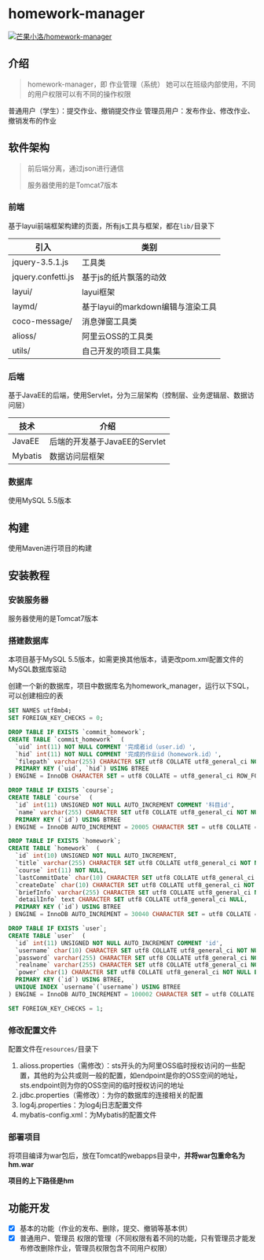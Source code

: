 # homework-manager

[![芒果小洛/homework-manager](https://gitee.com/qkmango/homework-manager/widgets/widget_card.svg?colors=ffffff,1e252b,323d47,455059,d7deea,99a0ae)](https://gitee.com/qkmango/homework-manager)





## 介绍
> homework-manager，即 作业管理（系统）
> 她可以在班级内部使用，不同的用户权限可以有不同的操作权限

普通用户（学生）：提交作业、撤销提交作业
管理员用户：发布作业、修改作业、撤销发布的作业

## 软件架构
> 前后端分离，通过json进行通信
>
> 服务器使用的是Tomcat7版本

### 前端

基于layui前端框架构建的页面，所有js工具与框架，都在`lib/`目录下

| 引入               | 类别                              |
| ------------------ | --------------------------------- |
| jquery-3.5.1.js    | 工具类                            |
| jquery.confetti.js | 基于js的纸片飘落的动效            |
| layui/             | layui框架                         |
| laymd/             | 基于layui的markdown编辑与渲染工具 |
| coco-message/      | 消息弹窗工具类                    |
| alioss/            | 阿里云OSS的工具类                 |
| utils/             | 自己开发的项目工具集              |

### 后端

基于JavaEE的后端，使用Servlet，分为三层架构（控制层、业务逻辑层、数据访问层）

| 技术    | 介绍                          |
| ------- | ----------------------------- |
| JavaEE  | 后端的开发基于JavaEE的Servlet |
| Mybatis | 数据访问层框架                |

### 数据库

使用MySQL 5.5版本



## 构建

使用Maven进行项目的构建



## 安装教程

### 安装服务器

服务器使用的是Tomcat7版本



### 搭建数据库

本项目基于MySQL 5.5版本，如需更换其他版本，请更改pom.xml配置文件的MySQL数据库驱动

创建一个新的数据库，项目中数据库名为homework_manager，运行以下SQL，可以创建相应的表

````sql
SET NAMES utf8mb4;
SET FOREIGN_KEY_CHECKS = 0;

DROP TABLE IF EXISTS `commit_homework`;
CREATE TABLE `commit_homework`  (
  `uid` int(11) NOT NULL COMMENT '完成者id（user.id）',
  `hid` int(11) NOT NULL COMMENT '完成的作业id（homework.id）',
  `filepath` varchar(255) CHARACTER SET utf8 COLLATE utf8_general_ci NOT NULL COMMENT '作业文件的链接',
  PRIMARY KEY (`uid`, `hid`) USING BTREE
) ENGINE = InnoDB CHARACTER SET = utf8 COLLATE = utf8_general_ci ROW_FORMAT = Compact;

DROP TABLE IF EXISTS `course`;
CREATE TABLE `course`  (
  `id` int(11) UNSIGNED NOT NULL AUTO_INCREMENT COMMENT '科目id',
  `name` varchar(255) CHARACTER SET utf8 COLLATE utf8_general_ci NOT NULL COMMENT '科目名',
  PRIMARY KEY (`id`) USING BTREE
) ENGINE = InnoDB AUTO_INCREMENT = 20005 CHARACTER SET = utf8 COLLATE = utf8_general_ci ROW_FORMAT = Compact;

DROP TABLE IF EXISTS `homework`;
CREATE TABLE `homework`  (
  `id` int(10) UNSIGNED NOT NULL AUTO_INCREMENT,
  `title` varchar(255) CHARACTER SET utf8 COLLATE utf8_general_ci NOT NULL,
  `course` int(11) NOT NULL,
  `lastCommitDate` char(10) CHARACTER SET utf8 COLLATE utf8_general_ci NOT NULL,
  `createDate` char(10) CHARACTER SET utf8 COLLATE utf8_general_ci NOT NULL,
  `briefInfo` varchar(255) CHARACTER SET utf8 COLLATE utf8_general_ci NOT NULL,
  `detailInfo` text CHARACTER SET utf8 COLLATE utf8_general_ci NULL,
  PRIMARY KEY (`id`) USING BTREE
) ENGINE = InnoDB AUTO_INCREMENT = 30040 CHARACTER SET = utf8 COLLATE = utf8_general_ci ROW_FORMAT = Compact;

DROP TABLE IF EXISTS `user`;
CREATE TABLE `user`  (
  `id` int(11) UNSIGNED NOT NULL AUTO_INCREMENT COMMENT 'id',
  `username` char(10) CHARACTER SET utf8 COLLATE utf8_general_ci NOT NULL COMMENT '用户名（唯一）',
  `password` varchar(255) CHARACTER SET utf8 COLLATE utf8_general_ci NOT NULL COMMENT '密码',
  `realname` varchar(255) CHARACTER SET utf8 COLLATE utf8_general_ci NOT NULL COMMENT '真实名',
  `power` char(1) CHARACTER SET utf8 COLLATE utf8_general_ci NOT NULL DEFAULT '0',
  PRIMARY KEY (`id`) USING BTREE,
  UNIQUE INDEX `username`(`username`) USING BTREE
) ENGINE = InnoDB AUTO_INCREMENT = 100002 CHARACTER SET = utf8 COLLATE = utf8_general_ci ROW_FORMAT = Compact;

SET FOREIGN_KEY_CHECKS = 1;
````





### 修改配置文件

配置文件在`resources/`目录下

1. alioss.properties（需修改）：sts开头的为阿里OSS临时授权访问的一些配置，其他的为公共或则一般的配置，如endpoint是你的OSS空间的地址，sts.endpoint则为你的OSS空间的临时授权访问的地址
2. jdbc.properties（需修改）：为你的数据库的连接相关的配置
3. log4j.properties：为log4j日志配置文件
4. mybatis-config.xml：为Mybatis的配置文件



### 部署项目

将项目编译为war包后，放在Tomcat的webapps目录中，**并将war包重命名为 hm.war**

**项目的上下路径是hm**



## 功能开发

- [x] 基本的功能（作业的发布、删除，提交、撤销等基本供）
- [x] 普通用户、管理员 权限的管理（不同权限有着不同的功能，只有管理员才能发布修改删除作业，管理员权限包含不同用户权限）